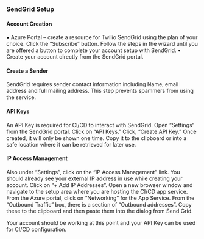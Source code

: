 ### SendGrid Setup

#### Account Creation

•	Azure Portal – create a resource for Twilio SendGrid using the plan of your choice.  Click the “Subscribe” button.  Follow the steps in the wizard until you are offered a button to complete your account setup with SendGrid.
•	Create your account directly from the SendGrid portal.

#### Create a Sender

SendGrid requires sender contact information including Name, email address and full mailing address.  This step prevents spammers from using the service.

#### API Keys

An API Key is required for CI/CD to interact with SendGrid.  Open “Settings” from the SendGrid portal.  Click on “API Keys.”  Click, “Create API Key.”  Once created, it will only be shown one time.  Copy it to the clipboard or into a safe location where it can be retrieved for later use.

#### IP Access Management

Also under “Settings”, click on the “IP Access Management” link.  You should already see your external IP address in use while creating your account.  Click on “+ Add IP Addresses”.  Open a new browser window and navigate to the setup area where you are hosting the CI/CD app service.  From the Azure portal, click on “Networking” for the App Service.  From the “Outbound Traffic” box, there is a section of “Outbound addresses”. Copy these to the clipboard and then paste them into the dialog from Send Grid. 

Your account should be working at this point and your API Key can be used for CI/CD configuration.
